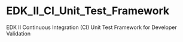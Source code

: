 # EDK_II_CI_Unit_Test_Framework
EDK II Continuous Integration (CI) Unit Test Framework for Developer Validation
